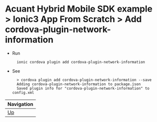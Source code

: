 # Acuant Hybrid Mobile SDK example > Ionic3 App From Scratch > Add cordova-plugin-network-information #

* Run

        ionic cordova plugin add cordova-plugin-network-information

* See
        
        > cordova plugin add cordova-plugin-network-information --save
        Adding cordova-plugin-network-information to package.json
        Saved plugin info for "cordova-plugin-network-information" to config.xml
        
| Navigation |
| ---------- |
| [Up](../README.md) |
